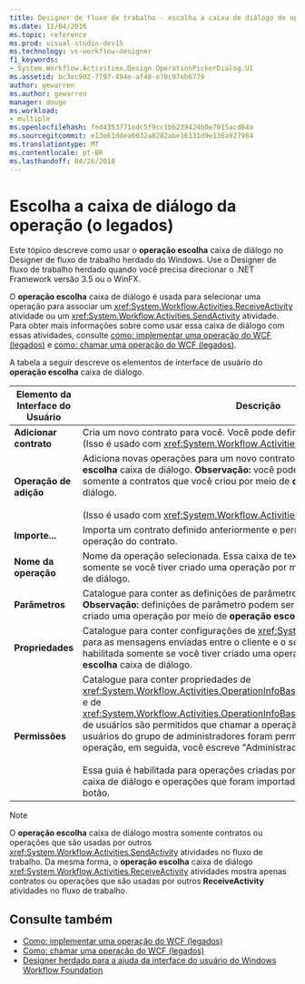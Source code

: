```yaml
---
title: Designer de fluxo de trabalho - escolha a caixa de diálogo de operação (o legados)
ms.date: 11/04/2016
ms.topic: reference
ms.prod: visual-studio-dev15
ms.technology: vs-workflow-designer
f1_keywords:
- System.Workflow.Activities.Design.OperationPickerDialog.UI
ms.assetid: bc3ec902-7797-494e-af48-e70c97eb6779
author: gewarren
ms.author: gewarren
manager: douge
ms.workload:
- multiple
ms.openlocfilehash: fed4353771edc5f9cc1bb239424b0e7015acd84a
ms.sourcegitcommit: e13e61ddea6032a8282abe16131d9e136a927984
ms.translationtype: MT
ms.contentlocale: pt-BR
ms.lasthandoff: 04/26/2018
---
```

# <a name="choose-operation-dialog-box-legacy"></a>Escolha a caixa de diálogo da operação (o legados)

Este tópico descreve como usar o **operação escolha** caixa de diálogo no Designer de fluxo de trabalho herdado do Windows. Use o Designer de fluxo de trabalho herdado quando você precisa direcionar o .NET Framework versão 3.5 ou o WinFX.

 O **operação escolha** caixa de diálogo é usada para selecionar uma operação para associar um <xref:System.Workflow.Activities.ReceiveActivity> atividade ou um <xref:System.Workflow.Activities.SendActivity> atividade. Para obter mais informações sobre como usar essa caixa de diálogo com essas atividades, consulte [como: implementar uma operação do WCF (legados)](../workflow-designer/how-to-implement-a-windows-communication-foundation-contract-operation-legacy.md) e [como: chamar uma operação do WCF (legados)](../workflow-designer/how-to-invoke-a-windows-communication-foundation-contract-operation-legacy.md).

 A tabela a seguir descreve os elementos de interface de usuário do **operação escolha** caixa de diálogo.

|Elemento da Interface do Usuário|Descrição|
|----------------|-----------------|
|**Adicionar contrato**|Cria um novo contrato para você. Você pode definir novos operações no contrato. (Isso é usado com <xref:System.Workflow.Activities.ReceiveActivity> somente.)|
|**Operação de adição**|Adiciona novas operações para um novo contrato que você criou no **operação escolha** caixa de diálogo. **Observação:** você pode adicionar novas operações somente a contratos que você criou por meio de **operação escolha** caixa de diálogo. <br /><br /> (Isso é usado com <xref:System.Workflow.Activities.ReceiveActivity> somente.)|
|**Importe...**|Importa um contrato definido anteriormente e permite que você selecione uma operação do contrato.|
|**Nome da operação**|Nome da operação selecionada. Essa caixa de texto está disponível para edição somente se você tiver criado uma operação por meio de **operação escolha** caixa de diálogo.|
|**Parâmetros**|Catalogue para conter as definições de parâmetro para a operação selecionada. **Observação:** definições de parâmetro podem ser alteradas apenas se você tiver criado uma operação por meio de **operação escolha** caixa de diálogo.|
|**Propriedades**|Catalogue para conter configurações de <xref:System.Net.Security.ProtectionLevel> para as mensagens enviadas entre o cliente e o serviço. **Observação:** essa guia é habilitada somente se você tiver criado uma operação por meio de **operação escolha** caixa de diálogo.|
|**Permissões**|Catalogue para conter propriedades de <xref:System.Workflow.Activities.OperationInfoBase.PrincipalPermissionName%2A> e de <xref:System.Workflow.Activities.OperationInfoBase.PrincipalPermissionRole%2A> de usuários são permitidos que chamar a operação. Por exemplo, se apenas os usuários do grupo de administradores foram permissão para chamar essa operação, em seguida, você escreve "Administradores" **função** caixa de texto.<br /><br /> Essa guia é habilitada para operações criadas por meio de **ChooseOperation** caixa de diálogo e operações que foram importadas por meio do **importação** botão.|

> [!NOTE]
> O **operação escolha** caixa de diálogo mostra somente contratos ou operações que são usadas por outros <xref:System.Workflow.Activities.SendActivity> atividades no fluxo de trabalho. Da mesma forma, o **operação escolha** caixa de diálogo <xref:System.Workflow.Activities.ReceiveActivity> atividades mostra apenas contratos ou operações que são usadas por outros **ReceiveActivity** atividades no fluxo de trabalho.

## <a name="see-also"></a>Consulte também

- [Como: implementar uma operação do WCF (legados)](../workflow-designer/how-to-implement-a-windows-communication-foundation-contract-operation-legacy.md)
- [Como: chamar uma operação do WCF (legados)](../workflow-designer/how-to-invoke-a-windows-communication-foundation-contract-operation-legacy.md)
- [Designer herdado para a ajuda da interface do usuário do Windows Workflow Foundation](../workflow-designer/legacy-designer-for-windows-workflow-foundation-ui-help.md)